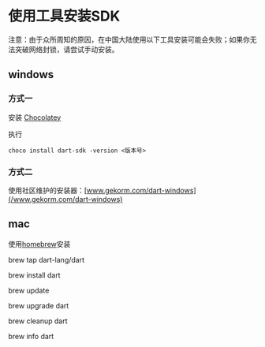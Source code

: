 # 使用工具安装SDK

注意：由于众所周知的原因，在中国大陆使用以下工具安装可能会失败；如果你无法突破网络封锁，请尝试手动安装。

## windows

### 方式一

安装 [Chocolatey](https://chocolatey.org/)

执行

`choco install dart-sdk -version <版本号>`

### 方式二

使用社区维护的安装器：[www.gekorm.com/dart-windows](/www.gekorm.com/dart-windows)

## mac

使用[homebrew](https://brew.sh/)安装  


brew tap dart-lang/dart

brew install dart

brew update

brew upgrade dart

brew cleanup dart

brew info dart



